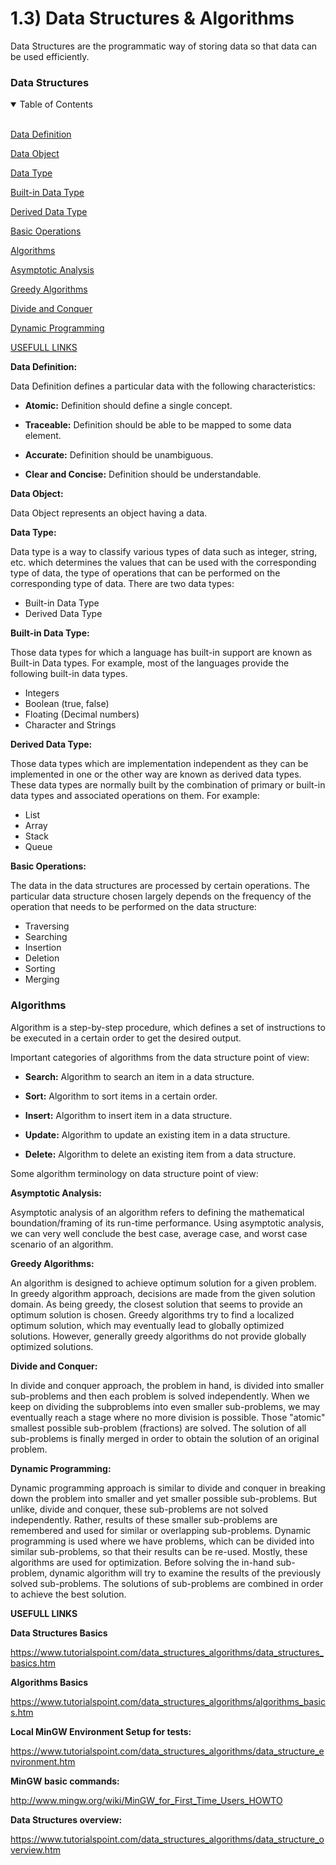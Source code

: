 # 1.3) Data Structures & Algorithms

Data Structures are the programmatic way of storing data so that data can be used efficiently.

### Data Structures

<details open>
<summary>Table of Contents</summary>
<br>

[Data Definition](#h1)

[Data Object](#h2)

[Data Type](#h3)

[Built-in Data Type](#h4)

[Derived Data Type](#h5)

[Basic Operations](#h6)

[Algorithms](#h7)

[Asymptotic Analysis](#h8)

[Greedy Algorithms](#h9)

[Divide and Conquer](#h10)

[Dynamic Programming](#h11)

[USEFULL LINKS](#h12)

</details>

<a name="h1"/>

**Data Definition:**

Data Definition defines a particular data with the following characteristics:

- **Atomic:** Definition should define a single concept.

- **Traceable:** Definition should be able to be mapped to some data element.

- **Accurate:** Definition should be unambiguous.

- **Clear and Concise:** Definition should be understandable.

<a name="h2"/>

**Data Object:**

Data Object represents an object having a data.

<a name="h3"/>

**Data Type:**

Data type is a way to classify various types of data such as integer, string, etc. which determines the values that can be used with the corresponding type of data, the type of operations that can be performed on the corresponding type of data. There are two data types:

* Built-in Data Type
* Derived Data Type

<a name="h4"/>

**Built-in Data Type:**

Those data types for which a language has built-in support are known as Built-in Data types. For example, most of the languages provide the following built-in data types.

* Integers
* Boolean (true, false)
* Floating (Decimal numbers)
* Character and Strings

<a name="h5"/>

**Derived Data Type:**

Those data types which are implementation independent as they can be implemented in one or the other way are known as derived data types. These data types are normally built by the combination of primary or built-in data types and associated operations on them. For example:

* List
* Array
* Stack
* Queue

<a name="h6"/>

**Basic Operations:**

The data in the data structures are processed by certain operations. The particular data structure chosen largely depends on the frequency of the operation that needs to be performed on the data structure:

* Traversing
* Searching
* Insertion
* Deletion
* Sorting
* Merging

<a name="h7"/>

### Algorithms

Algorithm is a step-by-step procedure, which defines a set of instructions to be executed in a certain order to get the desired output.

Important categories of algorithms from the data structure point of view:

- **Search:** Algorithm to search an item in a data structure.

- **Sort:** Algorithm to sort items in a certain order.

- **Insert:** Algorithm to insert item in a data structure.

- **Update:** Algorithm to update an existing item in a data structure.

- **Delete:** Algorithm to delete an existing item from a data structure.

Some algorithm terminology on data structure point of view:

<a name="h8"/>

**Asymptotic Analysis:**

Asymptotic analysis of an algorithm refers to defining the mathematical boundation/framing of its run-time performance. Using asymptotic analysis, we can very well conclude the best case, average case, and worst case scenario of an algorithm.

<a name="h9"/>

**Greedy Algorithms:**

An algorithm is designed to achieve optimum solution for a given problem. In greedy algorithm approach, decisions are made from the given solution domain. As being greedy, the closest solution that seems to provide an optimum solution is chosen. Greedy algorithms try to find a localized optimum solution, which may eventually lead to globally optimized solutions. However, generally greedy algorithms do not provide globally optimized solutions.

<a name="h10"/>

**Divide and Conquer:**

In divide and conquer approach, the problem in hand, is divided into smaller sub-problems and then each problem is solved independently. When we keep on dividing the subproblems into even smaller sub-problems, we may eventually reach a stage where no more division is possible. Those "atomic" smallest possible sub-problem (fractions) are solved. The solution of all sub-problems is finally merged in order to obtain the solution of an original problem.

<a name="h11"/>

**Dynamic Programming:**

Dynamic programming approach is similar to divide and conquer in breaking down the problem into smaller and yet smaller possible sub-problems. But unlike, divide and conquer, these sub-problems are not solved independently. Rather, results of these smaller sub-problems are remembered and used for similar or overlapping sub-problems. Dynamic programming is used where we have problems, which can be divided into similar sub-problems, so that their results can be re-used. Mostly, these algorithms are used for optimization. Before solving the in-hand sub-problem, dynamic algorithm will try to examine the results of the previously solved sub-problems. The solutions of sub-problems are combined in order to achieve the best solution.

<a name="h12"/>

**USEFULL LINKS**

**Data Structures Basics**

https://www.tutorialspoint.com/data_structures_algorithms/data_structures_basics.htm

**Algorithms Basics**

https://www.tutorialspoint.com/data_structures_algorithms/algorithms_basics.htm

**Local MinGW Environment Setup for tests:**

https://www.tutorialspoint.com/data_structures_algorithms/data_structure_environment.htm

**MinGW basic commands:**

http://www.mingw.org/wiki/MinGW_for_First_Time_Users_HOWTO

**Data Structures overview:**

https://www.tutorialspoint.com/data_structures_algorithms/data_structure_overview.htm



